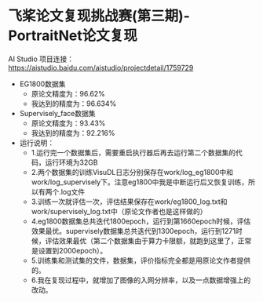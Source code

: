 # 飞桨论文复现挑战赛(第三期)-PortraitNet论文复现

AI Studio 项目连接：https://aistudio.baidu.com/aistudio/projectdetail/1759729

- EG1800数据集
  - 原论文精度为：96.62%
  - 我达到的精度为：96.634%
- Supervisely_face数据集
  - 原论文精度为：93.43%
  - 我达到的精度为：92.216%
- 运行说明：
  - 1.运行完一个数据集后，需要重启执行器后再去运行第二个数据集的代码，运行环境为32GB
  - 2.两个数据集的训练VisuDL日志分别保存在work/log_eg1800中和work/log_supervisely下。注意eg1800中我是中断运行后又恢复训练，所以有两个.log文件
  - 3.训练一次就评估一次，评估结果保存在work/eg1800_log.txt和work/supervisely_log.txt中（原论文作者也是这样做的）
  - 4.eg1800数据集总共迭代1800epoch，运行到第1660epoch时候，评估效果最优。supervisely数据集总共迭代到1300epoch，运行到1271时候，评估效果最优（第二个数据集由于算力卡限额，就跑到这里了，正常是设置到2000epoch）。
  - 5.训练集和测试集的文件，数据集，评价指标完全都是用原论文作者提供的。
  - 6.我在复现过程中，就增加了图像的入网分辨率，以及一点数据增强上的改动。